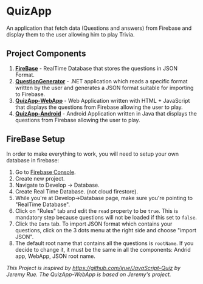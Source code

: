 

# QuizApp

An application that fetch data (Questions and answers) from Firebase and display them to the user allowing him to play Trivia.

## Project Components

1. [**FireBase**](https://firebase.google.com/) - RealTime Database that stores the questions in JSON Format.
2. [**QuestionGenerator**](https://github.com/Romansko/QuizApp/tree/master/QuestionGenerator) - .NET application which reads a specific format written by the user and generates a JSON format suitable for importing to Firebase.
3. [**QuizApp-WebApp**](https://github.com/Romansko/QuizApp/tree/master/QuizApp-WebApp) - Web Application written with HTML + JavaScript that displays the questions from Firebase allowing the user to play.
4. [**QuizApp-Android**](https://github.com/Romansko/QuizApp/tree/master/QuizApp-Android) - Android Application written in Java that displays the questions from Firebase allowing the user to play.



## FireBase Setup

In order to make everything to work, you will need to setup your own database in firebase:
1. Go to [Firebase Console](https://console.firebase.google.com).
2. Create new project.
3. Navigate to Develop -> Database.
4. Create Real Time Database. (not cloud firestore).
5. While you're at Develop->Database page, make sure you're pointing to "RealTime Database".
6. Click on "Rules" tab and edit the `read` property to be `true`. This is mandatory step because questions will not be loaded if this set to `false`.
7. Click the `Data` tab. To import JSON format which contains your questions, click on the 3 dots menu at the right side and choose "import JSON".
8. The default root name that contains all the questions is `rootName`. If you decide to change it, it must be the same in all the components: Andrid app, WebApp, JSON root name.


*This Project is inspired by https://github.com/jrue/JavaScript-Quiz by Jeremy Rue. The QuizApp-WebApp is based on Jeremy's project.*
